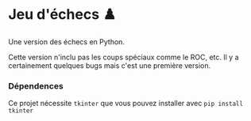 # Jeu d'échecs ♟️
Une version des échecs en Python.

Cette version n'inclu pas les coups spéciaux comme le ROC, etc.
Il y a certainement quelques bugs mais c'est une première version.

### Dépendences

Ce projet nécessite `tkinter` que vous pouvez installer avec ```pip install tkinter```
